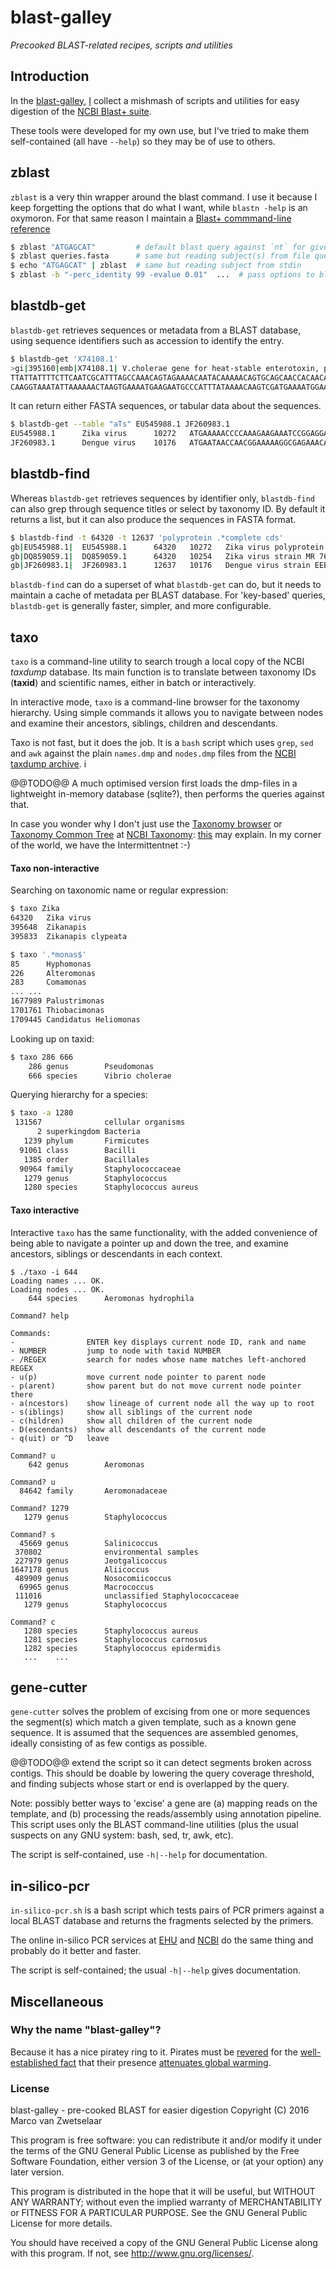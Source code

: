# blast-galley

_Precooked BLAST-related recipes, scripts and utilities_


## Introduction

In the [blast-galley](https://github.com/zwets/blast-galley), 
[I](http://io.zwets.it/) collect a mishmash of scripts and utilities
for easy digestion of the
[NCBI Blast+ suite](http://www.ncbi.nlm.nih.gov/books/NBK1763/).

These tools were developed for my own use, but I've tried to make them
self-contained (all have `--help`) so they may be of use to others.


## zblast

`zblast` is a very thin wrapper around the blast command.  I use it because
I keep forgetting the options that do what I want, while `blastn -help` is
an oxymoron.  For that same reason I maintain a
[Blast+ commmand-line reference](http://io.zwets.it/blast-cmdline-ref)

```bash
$ zblast "ATGAGCAT"         # default blast query against `nt` for given sequence
$ zblast queries.fasta      # same but reading subject(s) from file queries.fasta
$ echo "ATGAGCAT" | zblast  # same but reading subject from stdin           
$ zblast -b "-perc_identity 99 -evalue 0.01"  ...  # pass options to blast
```


## blastdb-get

`blastdb-get` retrieves sequences or metadata from a BLAST database, using 
sequence identifiers such as accession to identify the entry.

```bash
$ blastdb-get 'X74108.1'
>gi|395160|emb|X74108.1| V.cholerae gene for heat-stable enterotoxin, partial
TTATTATTTTCTTCAATCGCATTTAGCCAAACAGTAGAAAACAATACAAAAACAGTGCAGCAACCACAACAAATTGAAAG
CAAGGTAAATATTAAAAAACTAAGTGAAAATGAAGAATGCCCATTTATAAAACAAGTCGATGAAAATGGAAATCTCATTG
```

It can return either FASTA sequences, or tabular data about the sequences.

```bash
$ blastdb-get --table "aTs" EU545988.1 JF260983.1
EU545988.1      Zika virus      10272   ATGAAAAACCCCAAAGAAGAAATCCGGAGGATCC...
JF260983.1      Dengue virus    10176   ATGAATAACCAACGGAAAAAGGCGAGAAACACGC...
```


## blastdb-find

Whereas `blastdb-get` retrieves sequences by identifier only, `blastdb-find`
can also grep through sequence titles or select by taxonomy ID.  By default
it returns a list, but it can also produce the sequences in FASTA format.

```bash
$ blastdb-find -t 64320 -t 12637 'polyprotein .*complete cds'
gb|EU545988.1|  EU545988.1      64320   10272   Zika virus polyprotein gene, complete cds
gb|DQ859059.1|  DQ859059.1      64320   10254   Zika virus strain MR 766 polyprotein gene, complete cds
gb|JF260983.1|  JF260983.1      12637   10176   Dengue virus strain EEB-17 polyprotein gene, complete cds
```

`blastdb-find` can do a superset of what `blastdb-get` can do, but it needs
to maintain a cache of metadata per BLAST database.  For 'key-based' queries,
`blastdb-get` is generally faster, simpler, and more configurable.


## taxo

`taxo` is a command-line utility to search trough a local copy of the NCBI
*taxdump* database.  Its main function is to translate between taxonomy IDs (**taxid**)
and scientific names, either in batch or interactively.

In interactive mode, `taxo` is a command-line browser for the taxonomy hierarchy.
Using simple commands it allows you to navigate between nodes and examine their
ancestors, siblings, children and descendants.

Taxo is not fast, but it does the job.  It is a `bash` script which uses `grep`,
`sed` and `awk` against the plain `names.dmp` and `nodes.dmp` files from the
[NCBI taxdump archive](ftp://ftp.ncbi.nih.gov/pub/taxonomy).  i

@@TODO@@ A much optimised version first loads the dmp-files in a lightweight
in-memory database (sqlite?), then performs the queries against that.

In case you wonder why I don't just use the
[Taxonomy browser](http://www.ncbi.nlm.nih.gov/Taxonomy/Browser/wwwtax.cgi?mode=Root)
or [Taxonomy Common Tree](http://www.ncbi.nlm.nih.gov/Taxonomy/CommonTree/wwwcmt.cgi)
at [NCBI Taxonomy](http://www.ncbi.nlm.nih.gov/guide/taxonomy/): [this](http://io.zwets.it/about)
may explain.  In my corner of the world, we have the Intermittentnet :-) 


#### Taxo non-interactive

Searching on taxonomic name or regular expression:

```bash
$ taxo Zika
64320   Zika virus
395648  Zikanapis
395833  Zikanapis clypeata
```

```bash
$ taxo '.*monas$'
85      Hyphomonas
226     Alteromonas
283     Comamonas
...	...
1677989 Palustrimonas
1701761 Thiobacimonas
1709445 Candidatus Heliomonas
```

Looking up on taxid:

```bash
$ taxo 286 666 
    286 genus        Pseudomonas
    666 species      Vibrio cholerae
```

Querying hierarchy for a species:

```bash
$ taxo -a 1280
 131567              cellular organisms
      2 superkingdom Bacteria
   1239 phylum       Firmicutes
  91061 class        Bacilli
   1385 order        Bacillales
  90964 family       Staphylococcaceae
   1279 genus        Staphylococcus
   1280 species      Staphylococcus aureus
```

#### Taxo interactive

Interactive `taxo` has the same functionality, with the added convenience
of being able to navigate a pointer up and down the tree, and examine
ancestors, siblings or descendants in each context.

```
$ ./taxo -i 644
Loading names ... OK.
Loading nodes ... OK.
    644 species      Aeromonas hydrophila

Command? help

Commands:
-                ENTER key displays current node ID, rank and name
- NUMBER         jump to node with taxid NUMBER
- /REGEX         search for nodes whose name matches left-anchored REGEX
- u(p)           move current node pointer to parent node
- p(arent)       show parent but do not move current node pointer there
- a(ncestors)    show lineage of current node all the way up to root
- s(iblings)     show all siblings of the current node
- c(hildren)     show all children of the current node
- D(escendants)  show all descendants of the current node
- q(uit) or ^D   leave

Command? u
    642 genus        Aeromonas

Command? u
  84642 family       Aeromonadaceae

Command? 1279
   1279 genus        Staphylococcus

Command? s
  45669 genus        Salinicoccus
 370802              environmental samples
 227979 genus        Jeotgalicoccus
1647178 genus        Aliicoccus
 489909 genus        Nosocomiicoccus
  69965 genus        Macrococcus
 111016              unclassified Staphylococcaceae
   1279 genus        Staphylococcus

Command? c
   1280 species      Staphylococcus aureus
   1281 species      Staphylococcus carnosus
   1282 species      Staphylococcus epidermidis
   ...    ...
```


## gene-cutter

`gene-cutter` solves the problem of excising from one or more sequences the
segment(s) which match a given template, such as a known gene sequence.  It
is assumed that the sequences are assembled genomes, ideally consisting of
as few contigs as possible.

@@TODO@@ extend the script so it can detect segments broken across contigs.
This should be doable by lowering the query coverage threshold, and finding
subjects whose start or end is overlapped by the query.

Note: possibly better ways to 'excise' a gene are (a) mapping reads on the
template, and (b) processing the reads/assembly using annotation pipeline.
This script uses only the BLAST command-line utilities (plus the usual
suspects on any GNU system: bash, sed, tr, awk, etc).  

The script is self-contained, use `-h|--help` for documentation.


## in-silico-pcr

`in-silico-pcr.sh` is a bash script which tests pairs of PCR primers against a
local BLAST database and returns the fragments selected by the primers.

The online in-silico PCR services at [EHU](http://insilico.ehu.es/PCR/index.php)
and [NCBI](http://www.ncbi.nlm.nih.gov/tools/primer-blast/) do the same thing 
and probably do it better and faster.

The script is self-contained; the usual `-h|--help` gives documentation.


## Miscellaneous

### Why the name "blast-galley"?

Because it has a nice piratey ring to it.  Pirates must be [revered](http://sparrowism.soc.srcf.net/home/pirates.html)
for the [well-established fact](http://www.forbes.com/sites/erikaandersen/2012/03/23/true-fact-the-lack-of-pirates-is-causing-global-warming)
that their presence [attenuates global warming](http://www.venganza.org/about/open-letter/).

### License

blast-galley - pre-cooked BLAST for easier digestion
Copyright (C) 2016  Marco van Zwetselaar

This program is free software: you can redistribute it and/or modify
it under the terms of the GNU General Public License as published by
the Free Software Foundation, either version 3 of the License, or
(at your option) any later version.

This program is distributed in the hope that it will be useful,
but WITHOUT ANY WARRANTY; without even the implied warranty of
MERCHANTABILITY or FITNESS FOR A PARTICULAR PURPOSE.  See the
GNU General Public License for more details.

You should have received a copy of the GNU General Public License
along with this program.  If not, see <http://www.gnu.org/licenses/>.

